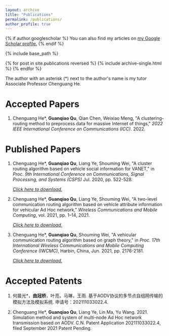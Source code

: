 ```yaml
---
layout: archive
title: "Publications"
permalink: /publications/
author_profile: true
---
```

<style type="text/css">
    h1 { counter-reset: h2counter; }
    h2 { counter-reset: h3counter; }
    h3 { counter-reset: h4counter; }
    h4 { counter-reset: h5counter; }
    h5 { counter-reset: h6counter; }
    h6 { }
    h2:before {
      counter-increment: h2counter;
      content: counter(h2counter) ".\0000a0\0000a0";
    }
    h3:before {
      counter-increment: h3counter;
      content: counter(h2counter) "."
                counter(h3counter) ".\0000a0\0000a0";
    }
    h4:before {
      counter-increment: h4counter;
      content: counter(h2counter) "."
                counter(h3counter) "."
                counter(h4counter) ".\0000a0\0000a0";
    }
    h5:before {
      counter-increment: h5counter;
      content: counter(h2counter) "."
                counter(h3counter) "."
                counter(h4counter) "."
                counter(h5counter) ".\0000a0\0000a0";
    }
    h6:before {
      counter-increment: h6counter;
      content: counter(h2counter) "."
                counter(h3counter) "."
                counter(h4counter) "."
                counter(h5counter) "."
                counter(h6counter) ".\0000a0\0000a0";
    }
</style>
{% if author.googlescholar %}
  You can also find my articles on <u><a href="{{author.googlescholar}}">my Google Scholar profile</a>.</u>
{% endif %}

{% include base_path %}

{% for post in site.publications reversed %}
  {% include archive-single.html %}
{% endfor %}

The author with an asterisk (\*) next to the author's name is my tutor Associate Professor Chenguang He.

Accepted Papers 
==
1. Chenguang He\*, **Guanqiao Qu**, Qian Chen, Weixiao Meng, "A clustering-routing method to preprocess data for massive Internet of things," *2022 IEEE International Conference on Communications (ICC)*. 2022.  

Published Papers 
==
1. Chenguang He\*, **Guanqiao Qu**, Liang Ye, Shouming Wei, "A cluster routing algorithm based on vehicle social information for VANET," in *Proc. 9th International Conference on Communications, Signal Processing, and Systems (CSPS)* Jul. 2020, pp. 522-528.

    [*Click here to download.*](http://guanqiaoqu.com/files/CSPS'2020.pdf)

2. Chenguang He\*, **Guanqiao Qu**, Liang Ye, Shouming Wei, "A two-level communication routing algorithm based on vehicle attribute information for vehicular Ad Hoc
network," *Wireless Communications and Mobile Computing*, vol. 2021, pp. 1–14, 2021.

    [*Click here to download.*](http://guanqiaoqu.com/files/WCMC.pdf)

3. Chenguang He\*, **Guanqiao Qu**, Shouming Wei, "A vehicular communication routing algorithm based on graph theory," in *Proc. 17th International Wireless Communications and Mobile Computing Conference (IWCMC)*, Harbin, China, Jun. 2021, pp. 2176-2181.
    <!---
    Proc. 17th Int. Wireless Commun. Mobile Comput. Conf. (IWCMC)
    -->

    [*Click here to download.*](http://guanqiaoqu.com/files/IWCMC'2021.pdf)


Accepted Patents
==
1. 何晨光\*，**曲冠桥**，叶亮，马琳，王雨. 基于AODV协议的多节点自组网传输的模拟方法及模拟系统. 申请号：202111033022.4.

1. Chenguang He\*, **Guanqiao Qu**, Liang Ye, Lin Ma, Yu Wang. 2021. Simulation method and system of multi-node Ad Hoc network transmission based on AODV. C.N. Patent Application 202111033022.4, filed September 2021 Patent Pending.
